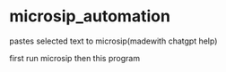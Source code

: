 # microsip_automation
pastes selected text to microsip(madewith chatgpt help)

first run microsip then this program
